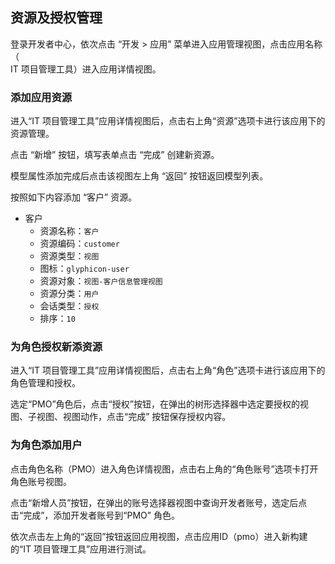 ## 资源及授权管理

登录开发者中心，依次点击 “开发 > 应用” 菜单进入应用管理视图，点击应用名称（   
IT 项目管理工具）进入应用详情视图。

### 添加应用资源

进入“IT 项目管理工具”应用详情视图后，点击右上角“资源”选项卡进行该应用下的资源管理。

点击 “新增” 按钮，填写表单点击 “完成” 创建新资源。

模型属性添加完成后点击该视图左上角 “返回” 按钮返回模型列表。

按照如下内容添加 “客户” 资源。
- 客户
    + 资源名称：```客户```
    + 资源编码：```customer```
    + 资源类型：```视图```
    + 图标：```glyphicon-user```
    + 资源对象：```视图-客户信息管理视图```
    + 资源分类：```用户```
    + 会话类型：```授权```
    + 排序：```10```

### 为角色授权新添资源

进入“IT 项目管理工具”应用详情视图后，点击右上角“角色”选项卡进行该应用下的角色管理和授权。

选定“PMO”角色后，点击“授权”按钮，在弹出的树形选择器中选定要授权的视图、子视图、视图动作，点击“完成” 按钮保存授权内容。

### 为角色添加用户

点击角色名称（PMO）进入角色详情视图，点击右上角的“角色账号”选项卡打开角色账号视图。

点击“新增人员”按钮，在弹出的账号选择器视图中查询开发者账号，选定后点击“完成”，添加开发者账号到“PMO” 角色。

依次点击左上角的“返回”按钮返回应用视图，点击应用ID（pmo）进入新构建的“IT 项目管理工具”应用进行测试。